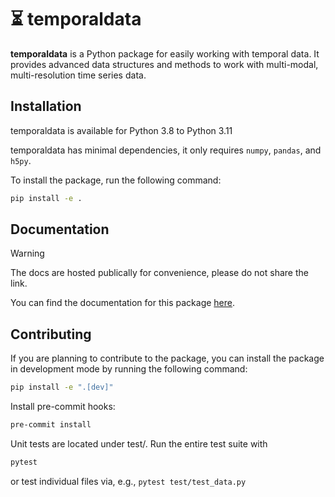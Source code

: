 # ⏳ temporaldata

**temporaldata** is a Python package for easily working with temporal data. It provides
advanced data structures and methods to work with multi-modal, multi-resolution 
time series data.

## Installation
temporaldata is available for Python 3.8 to Python 3.11

temporaldata has minimal dependencies, it only requires `numpy`, `pandas`, and `h5py`.

To install the package, run the following command:
```bash
pip install -e .
```

## Documentation
> [!WARNING]  
> The docs are hosted publically for convenience, please do not share the link.

You can find the documentation for this package [here](https://chic-dragon-bc9a04.netlify.app/).

## Contributing
If you are planning to contribute to the package, you can install the package in
development mode by running the following command:
```bash
pip install -e ".[dev]"
```

Install pre-commit hooks:
```bash
pre-commit install
```

Unit tests are located under test/. Run the entire test suite with
```bash
pytest
```
or test individual files via, e.g., `pytest test/test_data.py`
